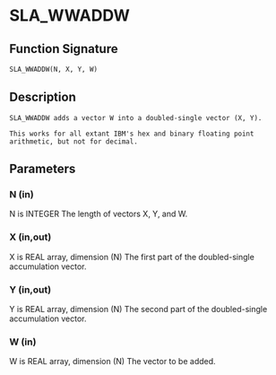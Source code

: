 # SLA_WWADDW

## Function Signature

```fortran
SLA_WWADDW(N, X, Y, W)
```

## Description


    SLA_WWADDW adds a vector W into a doubled-single vector (X, Y).

    This works for all extant IBM's hex and binary floating point
    arithmetic, but not for decimal.

## Parameters

### N (in)

N is INTEGER The length of vectors X, Y, and W.

### X (in,out)

X is REAL array, dimension (N) The first part of the doubled-single accumulation vector.

### Y (in,out)

Y is REAL array, dimension (N) The second part of the doubled-single accumulation vector.

### W (in)

W is REAL array, dimension (N) The vector to be added.

